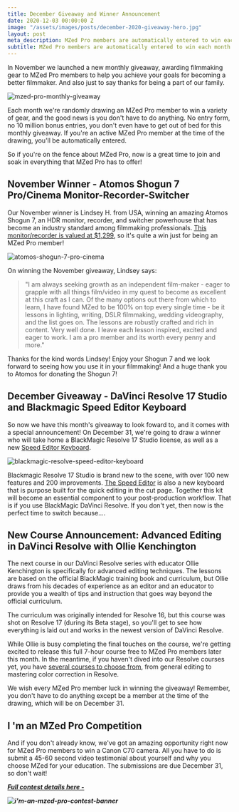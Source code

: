 ```yaml
---
title: December Giveaway and Winner Announcement
date: 2020-12-03 00:00:00 Z
image: "/assets/images/posts/december-2020-giveaway-hero.jpg"
layout: post
meta_description: MZed Pro members are automatically entered to win each month!
subtitle: MZed Pro members are automatically entered to win each month!
---
```


In November we launched a new monthly giveaway, awarding filmmaking gear to MZed Pro members to help you achieve your goals for becoming a better filmmaker. And also just to say thanks for being a part of our family.

![mzed-pro-monthly-giveaway](https://mzed-cdn1.sfo2.cdn.digitaloceanspaces.com/images/news/mzed-pro-monthly-giveaway.jpg)

Each month we're randomly drawing an MZed Pro member to win a variety of gear, and the good news is you don't have to do anything. No entry form, no 10 million bonus entries, you don't even have to get out of bed for this monthly giveaway. If you're an active MZed Pro member at the time of the drawing, you'll be automatically entered.

So if you're on the fence about MZed Pro, now is a great time to join and soak in everything that MZed Pro has to offer!

## **November Winner - Atomos Shogun 7 Pro/Cinema Monitor-Recorder-Switcher**

Our November winner is Lindsey H. from USA, winning an amazing Atomos Shogun 7, an HDR monitor, recorder, and switcher powerhouse that has become an industry standard among filmmaking professionals. [This monitor/recorder is valued at $1,299](https://www.bhphotovideo.com/c/product/1471710-REG/atomos_atomshg701_shogun_7_hdr_monitor.html), so it's quite a win just for being an MZed Pro member!

![atomos-shogun-7-pro-cinema](https://mzed-cdn1.sfo2.cdn.digitaloceanspaces.com/images/news/atomos-shogun-7-pro-cinema.jpg)

On winning the November giveaway, Lindsey says:

> "I am always seeking growth as an independent film-maker - eager to grapple with all things film/video in my quest to become as excellent at this craft as I can. Of the many options out there from which to learn, I have found MZed to be 100% on top every single time - be it lessons in lighting, writing, DSLR filmmaking, wedding videography, and the list goes on. The lessons are robustly crafted and rich in content. Very well done. I leave each lesson inspired, excited and eager to work. I am a pro member and its worth every penny and more."

Thanks for the kind words Lindsey! Enjoy your Shogun 7 and we look forward to seeing how you use it in your filmmaking! And a huge thank you to Atomos for donating the Shogun 7!

## **December Giveaway - DaVinci Resolve 17 Studio and Blackmagic Speed Editor Keyboard**

So now we have this month's giveaway to look foward to, and it comes with a special announcement! On December 31, we're going to draw a winner who will take home a BlackMagic Resolve 17 Studio license, as well as a new [Speed Editor Keyboard](https://www.bhphotovideo.com/c/product/1604768-REG/blackmagic_design_dv_res_bbpnlmleka_davinci_resolve_speed_editor.html).

![blackmagic-resolve-speed-editor-keyboard](https://mzed-cdn1.sfo2.cdn.digitaloceanspaces.com/images/news/blackmagic-resolve-speed-editor-keyboard.jpg)

Blackmagic Resolve 17 Studio is brand new to the scene, with over 100 new features and 200 improvements. [The Speed Editor](https://www.bhphotovideo.com/c/product/1604768-REG/blackmagic_design_dv_res_bbpnlmleka_davinci_resolve_speed_editor.html) is also a new keyboard that is purpose built for the quick editing in the cut page. Together this kit will become an essential component to your post-production workflow. That is if you use BlackMagic DaVinci Resolve. If you don't yet, then now is the perfect time to switch because....

## **New Course Announcement: Advanced Editing in DaVinci Resolve with Ollie Kenchington**

The next course in our DaVinci Resolve series with educator Ollie Kenchington is specifically for advanced editing techniques. The lessons are based on the official BlackMagic training book and curriculum, but Ollie draws from his decades of experience as an editor and an educator to provide you a wealth of tips and instruction that goes way beyond the official curriculum.

The curriculum was originally intended for Resolve 16, but this course was shot on Resolve 17 (during its Beta stage), so you'll get to see how everything is laid out and works in the newest version of DaVinci Resolve.

 

While Ollie is busy completing the final touches on the course, we're getting excited to release this full 7-hour course free to MZed Pro members later this month. In the meantime, if you haven't dived into our Resolve courses yet, you have [several courses to choose from](https://www.mzed.com/courses?categories=&educators=18&price=&resolutions=&difficulty=&sort=&mzed=), from general editing to mastering color correction in Resolve.

We wish every MZed Pro member luck in winning the giveaway! Remember, you don't have to do anything except be a member at the time of the drawing, which will be on December 31.

## **I 'm an MZed Pro Competition**

And if you don't already know, we've got an amazing opportunity right now for MZed Pro members to win a Canon C70 camera. All you have to do is submit a 45-60 second video testimonial about yourself and why you choose MZed for your education. The submissions are due December 31, so don't wait!

_**[Full contest details here -](https://www.mzed.com/news/im-an-mzed-pro-contest)**_

_**![i'm-an-mzed-pro-contest-banner](https://mzed-cdn1.sfo2.cdn.digitaloceanspaces.com/images/news/i'm-an-mzed-pro-contest-banner.jpg)**_